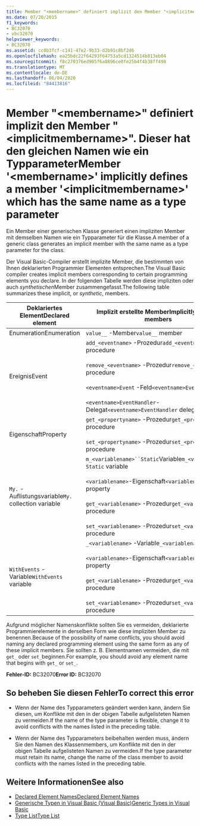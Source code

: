 ```yaml
---
title: Member "<membername>" definiert implizit den Member "<implicitmembername>". Dieser hat den gleichen Namen wie ein Typparameter
ms.date: 07/20/2015
f1_keywords:
- BC32070
- vbc32070
helpviewer_keywords:
- BC32070
ms.assetid: cc0b3fcf-c141-47e2-9b33-d2b91c8bf2d6
ms.openlocfilehash: ea25bdc22f64293f64753a5cd1324514b813eb04
ms.sourcegitcommit: f8c270376ed905f6a8896ce0fe25b4f4b38ff498
ms.translationtype: MT
ms.contentlocale: de-DE
ms.lasthandoff: 06/04/2020
ms.locfileid: "84413816"
---
```

# <a name="member-membername-implicitly-defines-a-member-implicitmembername-which-has-the-same-name-as-a-type-parameter"></a><span data-ttu-id="8a17d-102">Member "\<membername>" definiert implizit den Member "\<implicitmembername>". Dieser hat den gleichen Namen wie ein Typparameter</span><span class="sxs-lookup"><span data-stu-id="8a17d-102">Member '\<membername>' implicitly defines a member '\<implicitmembername>' which has the same name as a type parameter</span></span>
<span data-ttu-id="8a17d-103">Ein Member einer generischen Klasse generiert einen impliziten Member mit demselben Namen wie ein Typparameter für die Klasse.</span><span class="sxs-lookup"><span data-stu-id="8a17d-103">A member of a generic class generates an implicit member with the same name as a type parameter for the class.</span></span>  
  
 <span data-ttu-id="8a17d-104">Der Visual Basic-Compiler erstellt implizite Member, die bestimmten von Ihnen deklarierten Programmier Elementen entsprechen.</span><span class="sxs-lookup"><span data-stu-id="8a17d-104">The Visual Basic compiler creates implicit members corresponding to certain programming elements you declare.</span></span> <span data-ttu-id="8a17d-105">In der folgenden Tabelle werden diese impliziten oder auch *synthetischen*Member zusammengefasst.</span><span class="sxs-lookup"><span data-stu-id="8a17d-105">The following table summarizes these implicit, or *synthetic*, members.</span></span>  
  
|<span data-ttu-id="8a17d-106">Deklariertes Element</span><span class="sxs-lookup"><span data-stu-id="8a17d-106">Declared element</span></span>|<span data-ttu-id="8a17d-107">Implizit erstellte Member</span><span class="sxs-lookup"><span data-stu-id="8a17d-107">Implicitly created members</span></span>|  
|----------------------|--------------------------------|  
|<span data-ttu-id="8a17d-108">Enumeration</span><span class="sxs-lookup"><span data-stu-id="8a17d-108">Enumeration</span></span>|<span data-ttu-id="8a17d-109">`value__` -Member</span><span class="sxs-lookup"><span data-stu-id="8a17d-109">`value__` member</span></span>|  
|<span data-ttu-id="8a17d-110">Ereignis</span><span class="sxs-lookup"><span data-stu-id="8a17d-110">Event</span></span>|<span data-ttu-id="8a17d-111">`add_<eventname>` -Prozedur</span><span class="sxs-lookup"><span data-stu-id="8a17d-111">`add_<eventname>` procedure</span></span><br /><br /> <span data-ttu-id="8a17d-112">`remove_<eventname>` -Prozedur</span><span class="sxs-lookup"><span data-stu-id="8a17d-112">`remove_<eventname>` procedure</span></span><br /><br /> <span data-ttu-id="8a17d-113">`<eventname>Event` -Feld</span><span class="sxs-lookup"><span data-stu-id="8a17d-113">`<eventname>Event` field</span></span><br /><br /> <span data-ttu-id="8a17d-114">`<eventname>EventHandler`-Delegat</span><span class="sxs-lookup"><span data-stu-id="8a17d-114">`<eventname>EventHandler` delegate</span></span>|  
|<span data-ttu-id="8a17d-115">Eigenschaft</span><span class="sxs-lookup"><span data-stu-id="8a17d-115">Property</span></span>|<span data-ttu-id="8a17d-116">`get_<propertyname>` -Prozedur</span><span class="sxs-lookup"><span data-stu-id="8a17d-116">`get_<propertyname>` procedure</span></span><br /><br /> <span data-ttu-id="8a17d-117">`set_<propertyname>` -Prozedur</span><span class="sxs-lookup"><span data-stu-id="8a17d-117">`set_<propertyname>` procedure</span></span>|  
|<span data-ttu-id="8a17d-118">`My.` -Auflistungsvariable</span><span class="sxs-lookup"><span data-stu-id="8a17d-118">`My.` collection variable</span></span>|<span data-ttu-id="8a17d-119">`m_<variablename>``Static`Variable</span><span class="sxs-lookup"><span data-stu-id="8a17d-119">`m_<variablename>` `Static` variable</span></span><br /><br /> <span data-ttu-id="8a17d-120">`<variablename>`-Eigenschaft</span><span class="sxs-lookup"><span data-stu-id="8a17d-120">`<variablename>` property</span></span><br /><br /> <span data-ttu-id="8a17d-121">`get_<variablename>` -Prozedur</span><span class="sxs-lookup"><span data-stu-id="8a17d-121">`get_<variablename>` procedure</span></span><br /><br /> <span data-ttu-id="8a17d-122">`set_<variablename>` -Prozedur</span><span class="sxs-lookup"><span data-stu-id="8a17d-122">`set_<variablename>` procedure</span></span>|  
|<span data-ttu-id="8a17d-123">`WithEvents` -Variable</span><span class="sxs-lookup"><span data-stu-id="8a17d-123">`WithEvents` variable</span></span>|<span data-ttu-id="8a17d-124">`_<variablename>` -Variable</span><span class="sxs-lookup"><span data-stu-id="8a17d-124">`_<variablename>` variable</span></span><br /><br /> <span data-ttu-id="8a17d-125">`<variablename>`-Eigenschaft</span><span class="sxs-lookup"><span data-stu-id="8a17d-125">`<variablename>` property</span></span><br /><br /> <span data-ttu-id="8a17d-126">`get_<variablename>` -Prozedur</span><span class="sxs-lookup"><span data-stu-id="8a17d-126">`get_<variablename>` procedure</span></span><br /><br /> <span data-ttu-id="8a17d-127">`set_<variablename>` -Prozedur</span><span class="sxs-lookup"><span data-stu-id="8a17d-127">`set_<variablename>` procedure</span></span>|  
  
 <span data-ttu-id="8a17d-128">Aufgrund möglicher Namenskonflikte sollten Sie es vermeiden, deklarierte Programmierelemente in derselben Form wie diese impliziten Member zu benennen.</span><span class="sxs-lookup"><span data-stu-id="8a17d-128">Because of the possibility of name conflicts, you should avoid naming any declared programming element using the same form as any of these implicit members.</span></span> <span data-ttu-id="8a17d-129">Sie sollten z. B. Elementnamen vermeiden, die mit `get_` oder `set_`beginnen.</span><span class="sxs-lookup"><span data-stu-id="8a17d-129">For example, you should avoid any element name that begins with `get_` or `set_`.</span></span>  
  
 <span data-ttu-id="8a17d-130">**Fehler-ID:** BC32070</span><span class="sxs-lookup"><span data-stu-id="8a17d-130">**Error ID:** BC32070</span></span>  
  
## <a name="to-correct-this-error"></a><span data-ttu-id="8a17d-131">So beheben Sie diesen Fehler</span><span class="sxs-lookup"><span data-stu-id="8a17d-131">To correct this error</span></span>  
  
- <span data-ttu-id="8a17d-132">Wenn der Name des Typparameters geändert werden kann, ändern Sie diesen, um Konflikte mit den in der obigen Tabelle aufgelisteten Namen zu vermeiden.</span><span class="sxs-lookup"><span data-stu-id="8a17d-132">If the name of the type parameter is flexible, change it to avoid conflicts with the names listed in the preceding table.</span></span>  
  
- <span data-ttu-id="8a17d-133">Wenn der Name des Typparameters beibehalten werden muss, ändern Sie den Namen des Klassenmembers, um Konflikte mit den in der obigen Tabelle aufgelisteten Namen zu vermeiden.</span><span class="sxs-lookup"><span data-stu-id="8a17d-133">If the type parameter must retain its name, change the name of the class member to avoid conflicts with the names listed in the preceding table.</span></span>  
  
## <a name="see-also"></a><span data-ttu-id="8a17d-134">Weitere Informationen</span><span class="sxs-lookup"><span data-stu-id="8a17d-134">See also</span></span>

- [<span data-ttu-id="8a17d-135">Declared Element Names</span><span class="sxs-lookup"><span data-stu-id="8a17d-135">Declared Element Names</span></span>](../programming-guide/language-features/declared-elements/declared-element-names.md)
- [<span data-ttu-id="8a17d-136">Generische Typen in Visual Basic (Visual Basic)</span><span class="sxs-lookup"><span data-stu-id="8a17d-136">Generic Types in Visual Basic</span></span>](../programming-guide/language-features/data-types/generic-types.md)
- [<span data-ttu-id="8a17d-137">Type List</span><span class="sxs-lookup"><span data-stu-id="8a17d-137">Type List</span></span>](../language-reference/statements/type-list.md)
